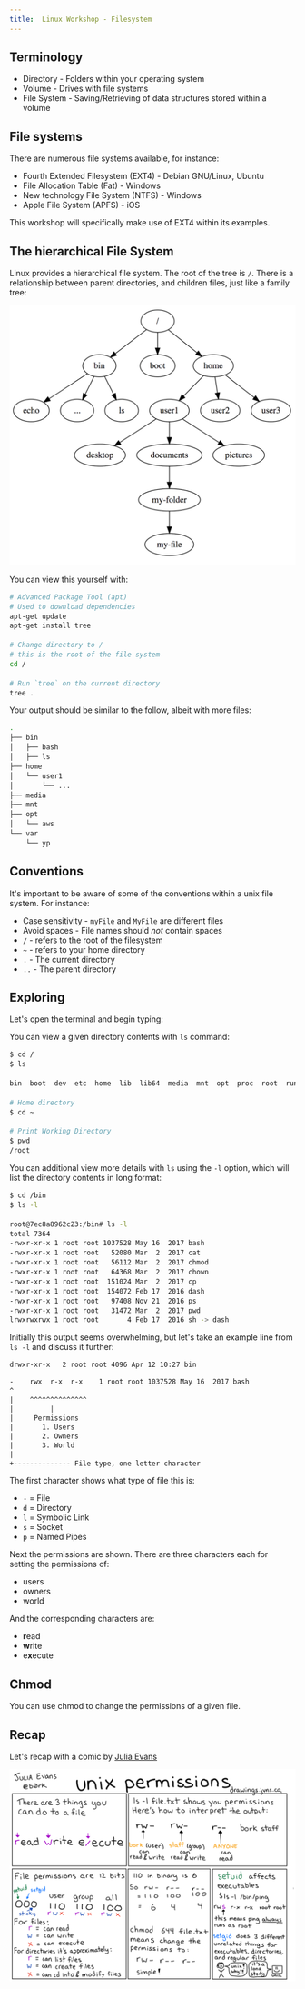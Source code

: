 ```yaml
---
title:  Linux Workshop - Filesystem
---
```


## Terminology

* Directory - Folders within your operating system
* Volume - Drives with file systems
* File System - Saving/Retrieving of data structures stored within a volume

## File systems

There are numerous file systems available, for instance:

* Fourth Extended Filesystem (EXT4) - Debian GNU/Linux, Ubuntu
* File Allocation Table (Fat) - Windows
* New technology File System (NTFS) - Windows
* Apple File System (APFS) - iOS

This workshop will specifically make use of EXT4 within its examples.

## The hierarchical File System

Linux provides a hierarchical file system. The root of the tree is `/`. There is a relationship between parent directories, and children files,
just like a family tree:

![](./filesystem.png "Image depicting the relationship of children files within a file system")

You can view this yourself with:

```bash
# Advanced Package Tool (apt)
# Used to download dependencies
apt-get update
apt-get install tree

# Change directory to /
# this is the root of the file system
cd /

# Run `tree` on the current directory
tree .
```

Your output should be similar to the follow, albeit with more files:

```bash
.
├── bin
│   ├── bash
│   ├── ls
├── home
│   └── user1
│       └── ...
├── media
├── mnt
├── opt
│   └── aws
└── var
    └── yp
```

## Conventions

It's important to be aware of some of the conventions within a unix file system. For instance:

* Case sensitivity - `myFile` and `MyFile` are different files
* Avoid spaces - File names should _not_ contain spaces
* `/` - refers to the root of the filesystem
* `~` - refers to your home directory
* `.` - The current directory
* `..` - The parent directory

## Exploring

Let's open the terminal and begin typing:

You can view a given directory contents with `ls` command:

```bash
$ cd /
$ ls

bin  boot  dev  etc  home  lib  lib64  media  mnt  opt  proc  root  run  sbin  srv  sys  tmp  usr  var

# Home directory
$ cd ~

# Print Working Directory
$ pwd
/root
```

You can additional view more details with `ls` using the `-l` option, which will list the directory contents in long format:

```bash
$ cd /bin
$ ls -l

root@7ec8a8962c23:/bin# ls -l
total 7364
-rwxr-xr-x 1 root root 1037528 May 16  2017 bash
-rwxr-xr-x 1 root root   52080 Mar  2  2017 cat
-rwxr-xr-x 1 root root   56112 Mar  2  2017 chmod
-rwxr-xr-x 1 root root   64368 Mar  2  2017 chown
-rwxr-xr-x 1 root root  151024 Mar  2  2017 cp
-rwxr-xr-x 1 root root  154072 Feb 17  2016 dash
-rwxr-xr-x 1 root root   97408 Nov 21  2016 ps
-rwxr-xr-x 1 root root   31472 Mar  2  2017 pwd
lrwxrwxrwx 1 root root       4 Feb 17  2016 sh -> dash
```

Initially this output seems overwhelming, but let's take an example line from `ls -l` and discuss it further:

```
drwxr-xr-x   2 root root 4096 Apr 12 10:27 bin
```

```
-    rwx  r-x  r-x    1 root root 1037528 May 16  2017 bash
^
|    ^^^^^^^^^^^^^^
|         |
|     Permissions
|       1. Users
|       2. Owners
|       3. World
|
+-------------- File type, one letter character
```

The first character shows what type of file this is:

* `-` = File
* `d` = Directory
* `l` = Symbolic Link
* `s` = Socket
* `p` = Named Pipes

Next the permissions are shown. There are three characters each for setting the permissions of:

* users
* owners
* world

And the corresponding characters are:

* **r**ead
* **w**rite
* e**x**ecute

## Chmod

You can use chmod to change the permissions of a given file.

## Recap

Let's recap with a comic by [Julia Evans](http://drawings.jvns.ca/)

![](./ls-details.png "Comic explaining the use of permissions")
